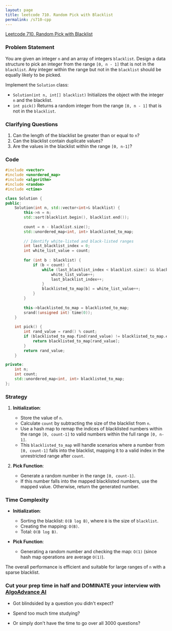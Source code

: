 ```yaml
---
layout: page
title: leetcode 710. Random Pick with Blacklist
permalink: /s710-cpp
---
```

[Leetcode 710. Random Pick with Blacklist](https://algoadvance.github.io/algoadvance/l710)
### Problem Statement
You are given an integer `n` and an array of integers `blacklist`. Design a data structure to pick an integer from the range `[0, n - 1]` that is not in the `blacklist`. Any integer within the range but not in the `blacklist` should be equally likely to be picked.

Implement the `Solution` class:
- `Solution(int n, int[] blacklist)` Initializes the object with the integer `n` and the blacklist.
- `int pick()` Returns a random integer from the range `[0, n - 1]` that is not in the `blacklist`.

### Clarifying Questions
1. Can the length of the blacklist be greater than or equal to `n`?
2. Can the blacklist contain duplicate values?
3. Are the values in the blacklist within the range `[0, n-1]`?

### Code

```cpp
#include <vector>
#include <unordered_map>
#include <algorithm>
#include <random>
#include <ctime>

class Solution {
public:
    Solution(int n, std::vector<int>& blacklist) {
        this->n = n;
        std::sort(blacklist.begin(), blacklist.end());
        
        count = n - blacklist.size();
        std::unordered_map<int, int> blacklisted_to_map;
        
        // Identify white-listed and black-listed ranges
        int last_blacklist_index = 0;
        int white_list_value = count;
        
        for (int b : blacklist) {
            if (b < count) {
                while (last_blacklist_index < blacklist.size() && blacklist[last_blacklist_index] < white_list_value) {
                    white_list_value++;
                    last_blacklist_index++;
                }
                blacklisted_to_map[b] = white_list_value++;
            }
        }
        
        this->blacklisted_to_map = blacklisted_to_map;
        srand((unsigned int) time(0));
    }
    
    int pick() {
        int rand_value = rand() % count;
        if (blacklisted_to_map.find(rand_value) != blacklisted_to_map.end()) {
            return blacklisted_to_map[rand_value];
        }
        return rand_value;
    }

private:
    int n;
    int count;
    std::unordered_map<int, int> blacklisted_to_map;
};
```

### Strategy

1. **Initialization**:
   - Store the value of `n`.
   - Calculate `count` by subtracting the size of the blacklist from `n`.
   - Use a hash map to remap the indices of blacklisted numbers within the range `[0, count-1]` to valid numbers within the full range `[0, n-1]`.
   - This `blacklisted_to_map` will handle scenarios where a number from `[0, count-1]` falls into the blacklist, mapping it to a valid index in the unrestricted range after `count`.

2. **Pick Function**:
   - Generate a random number in the range `[0, count-1]`.
   - If this number falls into the mapped blacklisted numbers, use the mapped value. Otherwise, return the generated number.

### Time Complexity

- **Initialization**:
  - Sorting the blacklist: `O(B log B)`, where `B` is the size of `blacklist`.
  - Creating the mapping: `O(B)`.
  - Total: `O(B log B)`.

- **Pick Function**:
  - Generating a random number and checking the map: `O(1)` (since hash map operations are average `O(1)`).

The overall performance is efficient and suitable for large ranges of `n` with a sparse blacklist.


### Cut your prep time in half and DOMINATE your interview with [AlgoAdvance AI](https://algoAdvance.com)

- Got blindsided by a question you didn't expect?

- Spend too much time studying?

- Or simply don't have the time to go over all 3000 questions?


